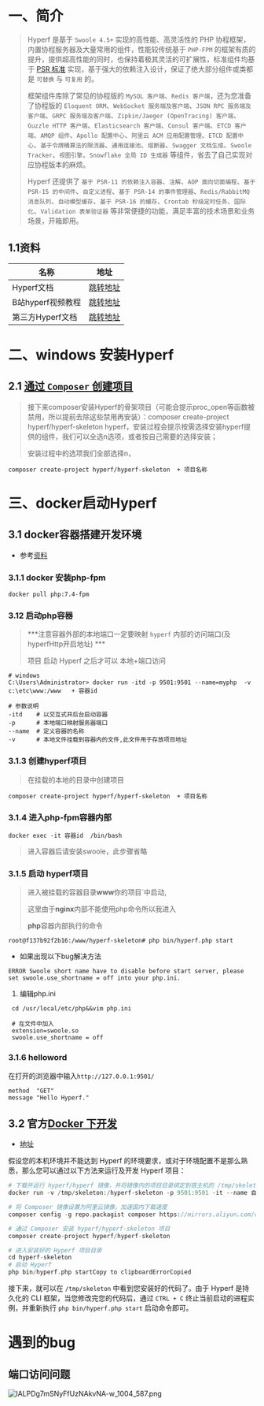 # 一、简介

> Hyperf 是基于 `Swoole 4.5+` 实现的高性能、高灵活性的 PHP 协程框架，内置协程服务器及大量常用的组件，性能较传统基于 `PHP-FPM` 的框架有质的提升，提供超高性能的同时，也保持着极其灵活的可扩展性，标准组件均基于 [PSR 标准](https://www.php-fig.org/psr) 实现，基于强大的依赖注入设计，保证了绝大部分组件或类都是 `可替换` 与 `可复用` 的。
>
> 框架组件库除了常见的协程版的 `MySQL 客户端`、`Redis 客户端`，还为您准备了协程版的 `Eloquent ORM`、`WebSocket 服务端及客户端`、`JSON RPC 服务端及客户端`、`GRPC 服务端及客户端`、`Zipkin/Jaeger (OpenTracing) 客户端`、`Guzzle HTTP 客户端`、`Elasticsearch 客户端`、`Consul 客户端`、`ETCD 客户端`、`AMQP 组件`、`Apollo 配置中心`、`阿里云 ACM 应用配置管理`、`ETCD 配置中心`、`基于令牌桶算法的限流器`、`通用连接池`、`熔断器`、`Swagger 文档生成`、`Swoole Tracker`、`视图引擎`、`Snowflake 全局 ID 生成器` 等组件，省去了自己实现对应协程版本的麻烦。
>
> Hyperf 还提供了 `基于 PSR-11 的依赖注入容器`、`注解`、`AOP 面向切面编程`、`基于 PSR-15 的中间件`、`自定义进程`、`基于 PSR-14 的事件管理器`、`Redis/RabbitMQ 消息队列`、`自动模型缓存`、`基于 PSR-16 的缓存`、`Crontab 秒级定时任务`、`国际化`、`Validation 表单验证器` 等非常便捷的功能，满足丰富的技术场景和业务场景，开箱即用。

## 1.1资料

| 名称              | 地址                                                         |
| ----------------- | ------------------------------------------------------------ |
| Hyperf文档        | [跳转地址](https://hyperf.wiki/2.1/#/)                       |
| B站hyperf视频教程 | [跳转地址](https://www.bilibili.com/video/BV1WZ4y1x7Hw?p=1)  |
| 第三方Hyperf文档  | [跳转地址](https://itdashu.com/docs/hyperf/c5ee6/db-paginator.html) |

#  二、windows 安装Hyperf

## 2.1 [通过 `Composer` 创建项目](https://www.hyperf.wiki/2.1/#/zh-cn/quick-start/install?id=通过-composer-创建项目)

> 接下来composer安装Hyperf的骨架项目（可能会提示proc_open等函数被禁用，所以提前去除这些禁用再安装）：composer create-project hyperf/hyperf-skeleton hyperf，安装过程会提示按需选择安装hyperf提供的组件，我们可以全选n选项，或者按自己需要的选择安装；
>
> 安装过程中的选项我们全部选择n，

```shell
composer create-project hyperf/hyperf-skeleton  + 项目名称
```

# 三、docker启动Hyperf

## 3.1 docker容器搭建开发环境

- 参考[资料](https://www.freesion.com/article/3230360618/)

### 3.1.1 docker 安装php-fpm

```shell
docker pull php:7.4-fpm 
```

### 3.12 启动php容器

> ***注意容器外部的本地端口一定要映射 `hyperf` 内部的访问端口(及hyperfHttp开启地址) ***   
>
> 项目 启动 Hyperf 之后才可以 本地+端口访问

```shell
# windows
C:\Users\Administrator> docker run -itd -p 9501:9501 --name=myphp  -v c:\etc\www:/www   + 容器id 

# 参数说明
-itd    # 以交互式并后台启动容器
-p      # 本地端口映射服务器端口
--name  # 定义容器的名称
-v      # 本地文件挂载到容器内的文件,此文件用于存放项目地址
```

### 3.1.3 创建hyperf项目

> 在挂载的本地的目录中创建项目

```shell
composer create-project hyperf/hyperf-skeleton  + 项目名称
```

### 3.1.4 进入php-fpm容器内部

```shell
docker exec -it 容器id  /bin/bash
```

> 进入容器后请安装swoole，此步骤省略

### 3.1.5  启动 hyperf项目

>  进入被挂载的容器目录**www**你的项目`中启动,
>
>  这里由于**nginx**内部不能使用php命令所以我进入
>
>  **php**容器内部执行的命令

```shell
root@f137b92f2b16:/www/hyperf-skeleton# php bin/hyperf.php start
```

- 如果出现以下bug解决方法

```shell
ERROR Swoole short name have to disable before start server, please set swoole.use_shortname = off into your php.ini.
```

1. 编辑php.ini 

```shell
 cd /usr/local/etc/php&&vim php.ini
 
 # 在文件中加入
 extension=swoole.so
 swoole.use_shortname = off
```

### 3.1.6 helloword

在打开的浏览器中输入`http://127.0.0.1:9501/`

```shell
method	"GET"
message	"Hello Hyperf."
```

## 3.2 官方[Docker 下开发](https://www.hyperf.wiki/2.0/#/zh-cn/quick-start/install?id=docker-下开发)

- [地址](https://www.hyperf.wiki/2.0/#/zh-cn/quick-start/install?id=%E9%80%9A%E8%BF%87-composer-%E5%88%9B%E5%BB%BA%E9%A1%B9%E7%9B%AE)

假设您的本机环境并不能达到 Hyperf 的环境要求，或对于环境配置不是那么熟悉，那么您可以通过以下方法来运行及开发 Hyperf 项目：

```php
# 下载并运行 hyperf/hyperf 镜像，并将镜像内的项目目录绑定到宿主机的 /tmp/skeleton 目录
docker run -v /tmp/skeleton:/hyperf-skeleton -p 9501:9501 -it --name 自定义名称(z) --entrypoint /bin/sh hyperf/hyperf:7.4-alpine-v3.11-swoole

# 将 Composer 镜像设置为阿里云镜像，加速国内下载速度
composer config -g repo.packagist composer https://mirrors.aliyun.com/composer

# 通过 Composer 安装 hyperf/hyperf-skeleton 项目
composer create-project hyperf/hyperf-skeleton

# 进入安装好的 Hyperf 项目目录
cd hyperf-skeleton
# 启动 Hyperf
php bin/hyperf.php startCopy to clipboardErrorCopied
```

接下来，就可以在 `/tmp/skeleton` 中看到您安装好的代码了。由于 Hyperf 是持久化的 CLI 框架，当您修改完您的代码后，通过 `CTRL + C` 终止当前启动的进程实例，并重新执行 `php bin/hyperf.php start` 启动命令即可。

#  遇到的bug

## 端口访问问题

![lALPDg7mSNyFfUzNAkvNA-w_1004_587.png](https://i.loli.net/2021/10/14/1lyxkrdUbHPI6u3.png)
